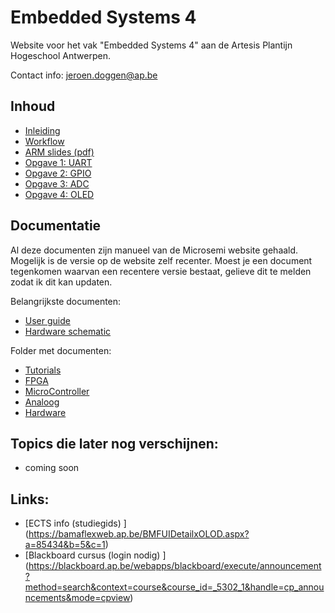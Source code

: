 # Embedded Systems 4

Website voor het vak "Embedded Systems 4" aan de Artesis Plantijn Hogeschool Antwerpen.

Contact info: jeroen.doggen@ap.be

## Inhoud
 * [Inleiding](Labs/inleiding.md)
 * [Workflow](Labs/workflow.md)
 * [ARM slides (pdf)](Slides/2_arm/2_arm.pdf)
 * [Opgave 1: UART](Labs/1_UART.md)
 * [Opgave 2: GPIO](Labs/2_GPIO.md)
 * [Opgave 3: ADC](Labs/3_ADC.md) 
 * [Opgave 4: OLED](Labs/4_OLED.md)
 
## Documentatie
Al deze documenten zijn manueel van de Microsemi website gehaald.
Mogelijk is de versie op de website zelf recenter.
Moest je een document tegenkomen waarvan een recentere versie bestaat, gelieve dit te melden zodat ik dit kan updaten.

Belangrijkste documenten:
 * [User guide](Documentation/4_Hardware/1_A2F_Eval_Kit_UserGuide.pdf)
 * [Hardware schematic](Documentation/4_Hardware/0_Actel_SmartFusion_a2f_eval_schematic.pdf)

Folder met documenten:
 * [Tutorials](Documentation/0_Tutorials)
 * [FPGA](Documentation/1_FPGA)
 * [MicroController](Documentation/2_MicroController) 
 * [Analoog](Documentation/3_Analoog) 
 * [Hardware](Documentation/4_Hardware)

## Topics die later nog verschijnen:
 * coming soon

## Links:
 * [ECTS info (studiegids) ] (https://bamaflexweb.ap.be/BMFUIDetailxOLOD.aspx?a=85434&b=5&c=1)
 * [Blackboard cursus (login nodig) ] (https://blackboard.ap.be/webapps/blackboard/execute/announcement?method=search&context=course&course_id=_5302_1&handle=cp_announcements&mode=cpview)
